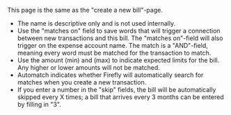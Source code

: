 This page is the same as the "create a new bill"-page.

* The name is descriptive only and is not used internally.
* Use the "matches on" field to save words that will trigger a connection between new transactions and this bill. The "matches on"-field will also trigger on the expense account name. The match is a "AND"-field, meaning every word must be matched for the transaction to match.
* Use the amount (min) and (max) to indicate expected limits for the bill. Any higher or lower amounts will not be matched.
* Automatch indicates whether Firefly will automatically search for matches when you create a new transaction.
* If you enter a number in the "skip" fields, the bill will be automatically skipped every X times; a bill that arrives every 3 months can be entered by filling in "3".